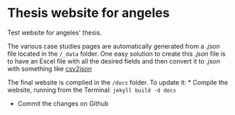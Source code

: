 # Thesis website for angeles
Test website for angeles' thesis.

The various case studies pages are automatically generated from a *.json* file located in the `/_data` folder. One easy solution to create this *.json* file is to have an Excel file with all the desired fields and then convert it to *.json* with something like [csv2json](https://www.csvjson.com/csv2json)

The final website is complied in the `/docs` folder. To update it:
* Compile the website, running from the Terminal: `jekyll build -d docs`
* Commit the changes on Github
